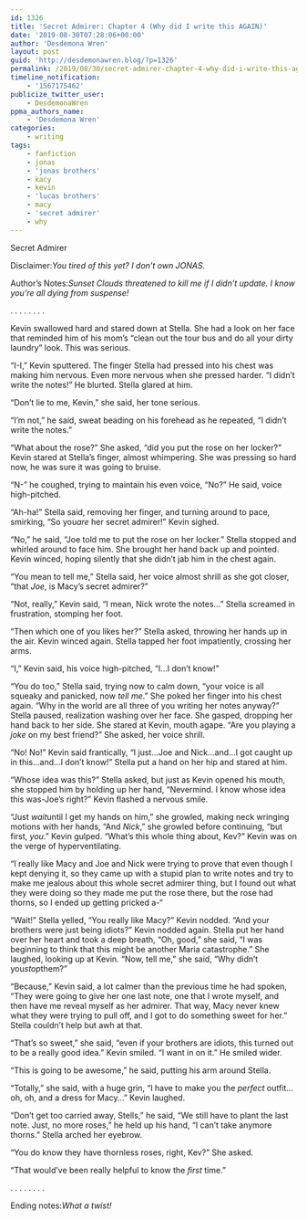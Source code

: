 ```yaml
---
id: 1326
title: 'Secret Admirer: Chapter 4 (Why did I write this AGAIN)'
date: '2019-08-30T07:28:06+00:00'
author: 'Desdemona Wren'
layout: post
guid: 'http://desdemonawren.blog/?p=1326'
permalink: /2019/08/30/secret-admirer-chapter-4-why-did-i-write-this-again/
timeline_notification:
    - '1567175462'
publicize_twitter_user:
    - DesdemonaWren
ppma_authors_name:
    - 'Desdemona Wren'
categories:
    - writing
tags:
    - fanfiction
    - jonas
    - 'jonas brothers'
    - kacy
    - kevin
    - 'lucas brothers'
    - macy
    - 'secret admirer'
    - why
---
```


Secret Admirer

Disclaimer:*You tired of this yet? I don’t own JONAS.*

Author’s Notes:*Sunset Clouds threatened to kill me if I didn’t update. I know you’re all dying from suspense!*

. . . . . . . .

Kevin swallowed hard and stared down at Stella. She had a look on her face that reminded him of his mom’s “clean out the tour bus and do all your dirty laundry” look. This was serious.

“I-I,” Kevin sputtered. The finger Stella had pressed into his chest was making him nervous. Even more nervous when she pressed harder. “I didn’t write the notes!” He blurted. Stella glared at him.

“Don’t lie to me, Kevin,” she said, her tone serious.

“I’m not,” he said, sweat beading on his forehead as he repeated, “I didn’t write the notes.”

“What about the rose?” She asked, “did you put the rose on her locker?” Kevin stared at Stella’s finger, almost whimpering. She was pressing so hard now, he was sure it was going to bruise.

“N-” he coughed, trying to maintain his even voice, “No?” He said, voice high-pitched.

“Ah-ha!” Stella said, removing her finger, and turning around to pace, smirking, “So you*are* her secret admirer!” Kevin sighed.

“No,” he said, “Joe told me to put the rose on her locker.” Stella stopped and whirled around to face him. She brought her hand back up and pointed. Kevin winced, hoping silently that she didn’t jab him in the chest again.

“You mean to tell me,” Stella said, her voice almost shrill as she got closer, “that *Joe*, is Macy’s secret admirer?”

“Not, really,” Kevin said, “I mean, Nick wrote the notes…” Stella screamed in frustration, stomping her foot.

“Then which one of you likes her?” Stella asked, throwing her hands up in the air. Kevin winced again. Stella tapped her foot impatiently, crossing her arms.

“I,” Kevin said, his voice high-pitched, “I…I don’t know!”

“You do too,” Stella said, trying now to calm down, “your voice is all squeaky and panicked, now *tell me*.” She poked her finger into his chest again. “Why in the world are all three of you writing her notes anyway?” Stella paused, realization washing over her face. She gasped, dropping her hand back to her side. She stared at Kevin, mouth agape. “Are you playing a *joke* on my best friend?” She asked, her voice shrill.

“No! No!” Kevin said frantically, “I just…Joe and Nick…and…I got caught up in this…and…I don’t know!” Stella put a hand on her hip and stared at him.

“Whose idea was this?” Stella asked, but just as Kevin opened his mouth, she stopped him by holding up her hand, “Nevermind. I know whose idea this was-Joe’s right?” Kevin flashed a nervous smile.

“Just *wait*until I get my hands on him,” she growled, making neck wringing motions with her hands, “And *Nick*,” she growled before continuing, “but first, *you*.” Kevin gulped. “What’s this whole thing about, Kev?” Kevin was on the verge of hyperventilating.

“I really like Macy and Joe and Nick were trying to prove that even though I kept denying it, so they came up with a stupid plan to write notes and try to make me jealous about this whole secret admirer thing, but I found out what they were doing so they made me put the rose there, but the rose had thorns, so I ended up getting pricked a-“

“Wait!” Stella yelled, “You really like Macy?” Kevin nodded. “And your brothers were just being idiots?” Kevin nodded again. Stella put her hand over her heart and took a deep breath, “Oh, good,” she said, “I was beginning to think that this might be another Maria catastrophe.” She laughed, looking up at Kevin. “Now, tell me,” she said, “Why didn’t you*stop*them?”

“Because,” Kevin said, a lot calmer than the previous time he had spoken, “They were going to give her one last note, one that I wrote myself, and then have me reveal myself as her admirer. That way, Macy never knew what they were trying to pull off, and I got to do something sweet for her.” Stella couldn’t help but awh at that.

“That’s so sweet,” she said, “even if your brothers are idiots, this turned out to be a really good idea.” Kevin smiled. “I want in on it.” He smiled wider.

“This is going to be awesome,” he said, putting his arm around Stella.

“Totally,” she said, with a huge grin, “I have to make you the *perfect* outfit…oh, oh, and a dress for Macy…” Kevin laughed.

“Don’t get too carried away, Stells,” he said, “We still have to plant the last note. Just, no more roses,” he held up his hand, “I can’t take anymore thorns.” Stella arched her eyebrow.

“You do know they have thornless roses, right, Kev?” She asked.

“That would’ve been really helpful to know the *first* time.”

. . . . . . . .

Ending notes:*What a twist!*